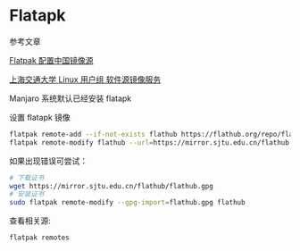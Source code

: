 # Flatapk


参考文章

[Flatpak 配置中国镜像源](https://forum.idev.top/d/211)

[上海交通大学 Linux 用户组 软件源镜像服务](https://mirrors.sjtug.sjtu.edu.cn/docs/flathub)



Manjaro 系统默认已经安装 flatapk

设置 flatapk 镜像

```bash
flatpak remote-add --if-not-exists flathub https://flathub.org/repo/flathub.flatpakrepo
flatpak remote-modify flathub --url=https://mirror.sjtu.edu.cn/flathub
```

如果出现错误可尝试：

```bash
# 下载证书
wget https://mirror.sjtu.edu.cn/flathub/flathub.gpg
# 安装证书
sudo flatpak remote-modify --gpg-import=flathub.gpg flathub
```



查看相关源:

```bash
flatpak remotes
```

